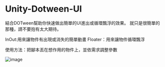# Unity-Dotween-UI

結合DOTween幫助你快速做出簡單的UI進出或循環飄浮的效果。
就只是很簡單的那種，請不要抱有太大期待。

InOut:用來讓物件有出現或消失的簡單動畫
Floater：用來讓物件循環飄浮

使用方法：把腳本丟在想作用的物件上，並依需求調整參數


![image](https://github.com/GETOUTOFMYJUNGLE/Unity-Dotween-UI-/blob/main/example.gif)

